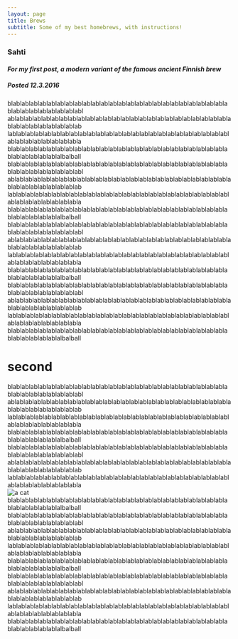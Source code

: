 ```yaml
---
layout: page
title: Brews
subtitle: Some of my best homebrews, with instructions!
---
```


### Sahti
#### _For my first post, a modern variant of the famous ancient Finnish brew_
##### _Posted 12.3.2016_


blablablablablablablablablablablablablablablablablablablablablablablablablablablablablablablablablabl
ablablablablablablablablablablablablablablablablablablablablablablablablablablablablablablablablablab
lablablablablablablablablablablablablablablablablablablablablablablablablablablablablablablablablabla
blablablablablablablablablablablablablablablablablablablablablablablablablablablablablablablalbalball
blablablablablablablablablablablablablablablablablablablablablablablablablablablablablablablablablabl
ablablablablablablablablablablablablablablablablablablablablablablablablablablablablablablablablablab
lablablablablablablablablablablablablablablablablablablablablablablablablablablablablablablablablabla
blablablablablablablablablablablablablablablablablablablablablablablablablablablablablablablalbalball
blablablablablablablablablablablablablablablablablablablablablablablablablablablablablablablablablabl
ablablablablablablablablablablablablablablablablablablablablablablablablablablablablablablablablablab
lablablablablablablablablablablablablablablablablablablablablablablablablablablablablablablablablabla
blablablablablablablablablablablablablablablablablablablablablablablablablablablablablablablalbalball
blablablablablablablablablablablablablablablablablablablablablablablablablablablablablablablablablabl
ablablablablablablablablablablablablablablablablablablablablablablablablablablablablablablablablablab
lablablablablablablablablablablablablablablablablablablablablablablablablablablablablablablablablabla
blablablablablablablablablablablablablablablablablablablablablablablablablablablablablablablalbalball

# second

blablablablablablablablablablablablablablablablablablablablablablablablablablablablablablablablablabl
ablablablablablablablablablablablablablablablablablablablablablablablablablablablablablablablablablab
lablablablablablablablablablablablablablablablablablablablablablablablablablablablablablablablablabla
blablablablablablablablablablablablablablablablablablablablablablablablablablablablablablablalbalball
blablablablablablablablablablablablablablablablablablablablablablablablablablablablablablablablablabl
ablablablablablablablablablablablablablablablablablablablablablablablablablablablablablablablablablab
lablablablablablablablablablablablablablablablablablablablablablablablablablablablablablablablablabla  
![a cat](http://i.imgur.com/rcVeEkO.jpg)
blablablablablablablablablablablablablablablablablablablablablablablablablablablablablablablalbalball
blablablablablablablablablablablablablablablablablablablablablablablablablablablablablablablablablabl
ablablablablablablablablablablablablablablablablablablablablablablablablablablablablablablablablablab
lablablablablablablablablablablablablablablablablablablablablablablablablablablablablablablablablabla
blablablablablablablablablablablablablablablablablablablablablablablablablablablablablablablalbalball
blablablablablablablablablablablablablablablablablablablablablablablablablablablablablablablablablabl
ablablablablablablablablablablablablablablablablablablablablablablablablablablablablablablablablablab
lablablablablablablablablablablablablablablablablablablablablablablablablablablablablablablablablabla
blablablablablablablablablablablablablablablablablablablablablablablablablablablablablablablalbalball
